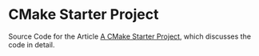 # CMake Starter Project

Source Code for the Article [A CMake Starter Project](https://codesolid.com/cmake-starter-project/), which discusses the code in detail.
